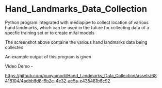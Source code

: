 # Hand_Landmarks_Data_Collection
Python program integrated with mediapipe to collect location of various hand landmarks, which can be used in the future for collecting data of a specfic training set or to create ml/ai models

The screenshot above containe the various hand landmarks data being collected

An example output of this program is given

Video Demo -

https://github.com/punyamodi/Hand_Landmarks_Data_Collection/assets/68418104/4adbb6d8-6b2e-4e32-ac5a-e435481b6c92

